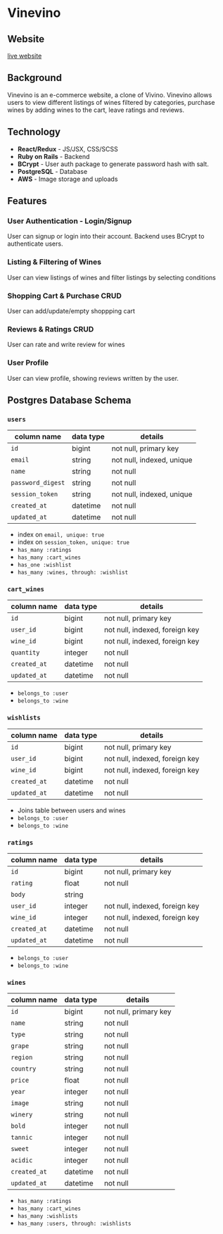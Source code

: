 # Vinevino

## Website
[live website](https://vinevino.onrender.com)

## Background
Vinevino is an e-commerce website, a clone of Vivino. Vinevino allows users to view different listings of wines filtered by categories, purchase wines by adding wines to the cart, leave ratings and reviews.

## Technology
- **React/Redux** - JS/JSX, CSS/SCSS
- **Ruby on Rails** - Backend
- **BCrypt** - User auth package to generate password hash with salt.
- **PostgreSQL** - Database
- **AWS** - Image storage and uploads


<!-- <img src="https://vinevino-seeds.s3.us-west-1.amazonaws.com/vinevino.gif" alt="text" width="800"/> -->


## Features
### User Authentication - Login/Signup
User can signup or login into their account. Backend uses BCrypt to authenticate users.

### Listing & Filtering of Wines
User can view listings of wines and filter listings by selecting conditions

### Shopping Cart & Purchase CRUD
User can add/update/empty shoppping cart

### Reviews & Ratings CRUD
User can rate and write review for wines

### User Profile
User can view profile, showing reviews written by the user.


## Postgres Database Schema

### `users`
| column name       | data type | details                   |
|-------------------|-----------|---------------------------|
| `id`              | bigint    | not null, primary key     |
| `email`           | string    | not null, indexed, unique |
| `name`            | string    | not null                  |         
| `password_digest` | string    | not null                  |
| `session_token`   | string    | not null, indexed, unique |
| `created_at`      | datetime  | not null                  |
| `updated_at`      | datetime  | not null                  |

+ index on `email, unique: true`
+ index on `session_token, unique: true`
+ `has_many :ratings`
+ `has_many :cart_wines`
+ `has_one :wishlist`
+ `has_many :wines, through: :wishlist`
  

### `cart_wines`
| column name   | data type | details                        |
|---------------|-----------|--------------------------------|
| `id`          | bigint    | not null, primary key          |
| `user_id`     | bigint    | not null, indexed, foreign key |
| `wine_id`     | bigint    | not null, indexed, foreign key |
| `quantity`    | integer   | not null                       |
| `created_at`  | datetime  | not null                       |
| `updated_at`  | datetime  | not null                       |

+ `belongs_to :user`
+ `belongs_to :wine`


### `wishlists`
| column name    | data type | details                        |
|----------------|-----------|--------------------------------|
| `id`           | bigint    | not null, primary key          |
| `user_id`      | bigint    | not null, indexed, foreign key |
| `wine_id`      | bigint    | not null, indexed, foreign key |
| `created_at`   | datetime  | not null                       |
| `updated_at`   | datetime  | not null                       |

+ Joins table between users and wines
+ `belongs_to :user`
+ `belongs_to :wine`

  
### `ratings`
| column name          | data type | details                        |
|----------------------|-----------|--------------------------------|
| `id`                 | bigint    | not null, primary key          |
| `rating`             | float     | not null                       |
| `body`               | string    |                                |
| `user_id`            | integer   | not null, indexed, foreign key |
| `wine_id`            | integer   | not null, indexed, foreign key |
| `created_at`         | datetime  | not null                       |
| `updated_at`         | datetime  | not null                       |

+ `belongs_to :user`
+ `belongs_to :wine`

  
### `wines`
| column name       | data type | details                        |
|-------------------|-----------|--------------------------------|
| `id`              | bigint    | not null, primary key          |
| `name`            | string    | not null                       |
| `type`            | string    | not null                       |
| `grape`           | string    | not null                       |
| `region`          | string    | not null                       |
| `country`         | string    | not null                       |
| `price`           | float     | not null                       |
| `year`            | integer   | not null                       |
| `image`           | string    | not null                       |
| `winery`          | string    | not null                       |
| `bold`            | integer   | not null                       |
| `tannic`          | integer   | not null                       |
| `sweet`           | integer   | not null                       |
| `acidic`          | integer   | not null                       |             
| `created_at`      | datetime  | not null                       |
| `updated_at`      | datetime  | not null                       |

+ `has_many :ratings`
+ `has_many :cart_wines`
+ `has_many :wishlists`
+ `has_many :users, through: :wishlists`






